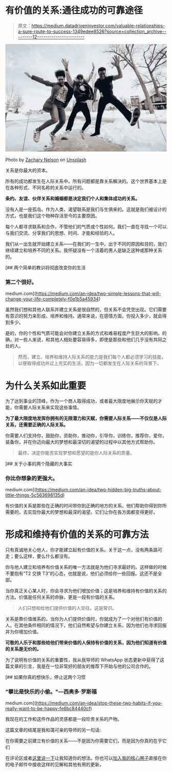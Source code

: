 # 有价值的关系:通往成功的可靠途径

> 原文：<https://medium.datadriveninvestor.com/valuable-relationships-a-sure-route-to-success-1349edee8526?source=collection_archive---------12----------------------->

![](img/0c9f61728c1492735f16aa84722f9e5f.png)

Photo by [Zachary Nelson](https://unsplash.com/@zacharytnelson?utm_source=medium&utm_medium=referral) on [Unsplash](https://unsplash.com?utm_source=medium&utm_medium=referral)

关系是你最大的资本。

所有的成功都发生在人际关系中。所有问题都是靠关系解决的。这个世界基本上是在各种形式、不同名称的关系中运行的。

**条约、友谊、伙伴关系和婚姻都是决定我们个人和集体成功的关系。**

没有人是一座孤岛。作为人类，渴望联系是我们与生俱来的。这就是我们被设计的方式，也是我们这个物种存活至今的主要原因。

每个人都寻求联系和合作，不管他们的气质或个性如何。我们一直在寻找一个可以与我们交流、分享我们的思想、时间、才能和经验的人。

我们从一出生就开始建立关系——在我们的一生中，出于不同的原因和目的，我们继续建立和培养不同的关系。我怀疑没有一个活着的男人是缺乏这种或那种关系的。

[](https://medium.com/an-idea/two-simple-lessons-that-will-change-your-life-completely-f0e1b5a45934) [## 两个简单的教训将彻底改变你的生活

### 第二个很好。

medium.com](https://medium.com/an-idea/two-simple-lessons-that-will-change-your-life-completely-f0e1b5a45934) 

虽然我们想和其他人联系并建立关系是很自然的，但关系不会凭空出现。它们需要有意识的努力来形成、培养和维持。通常来说，在感情方面，你投入多少，就会得到多少。

是的，你的个性和气质可能会对你建立关系的方式和难易程度产生巨大的影响。的确，对一些人来说，和其他人相处要容易得多，即使是那些和他们几乎没有共同之处的人。

> 然而，建立、培养和维持人际关系的能力是我们每个人都必须学习的技能，以便取得成功并过上充实的生活，因为一切都发生在人际关系的背景下。

# 为什么关系如此重要

为了达到事业的顶峰，作为一个商人取得成功，或者最大限度地展示你天赋的才能，你需要人际关系来实现这些事情。

**为了最大限度地发挥你拥有的无限潜力和天赋，你需要人际关系——不仅仅是人际关系，还需要正确的人际关系。**

你需要人们支持你，鼓励你，资助你，推动你，引导你，训练你，推荐你，爱你，装备你，并在你迈向最大的梦想和最深切的渴望的过程中以其他方式帮助你。

> 最终，决定你能否实现梦想和愿望的是你人际关系的质量。

[](https://medium.com/an-idea/two-hidden-big-truths-about-little-things-5c563698135d) [## 关于小事的两个隐藏的大事实

### 你比你想象的更强大。

medium.com](https://medium.com/an-idea/two-hidden-big-truths-about-little-things-5c563698135d) 

有价值的关系是那些在正确的时间带你到正确的地方的关系。他们帮助你得到你所需要的，去实现你最大的梦想和最深的渴望。它们让你在各方面都变得更好。

# 形成和维持有价值的关系的可靠方法

只有真诚地关心他人，你才能建立起有价值的关系。关于这一点，没有两条路可走；要么这样，要么什么都没有。

你与他人建立和培养有价值关系的唯一方法就是为他们寻求最好的。这样做的时候不要抱有“T2 交换 T3”的心态，也就是说，他们必须给你一些回报。这还不是全部。

当你真正关心某人时，你会寻求为他们增加价值；这是培养和维持有价值的关系的方法。价值是任何关系的命脉，更是一段有价值的关系。

> 人们只想和给他们提供价值的人交往。这是常识。

关系是靠价值维系的。当你为人们提供价值时，你就成为了一个对他们有价值的人。在其他条件相同的情况下，他们自然希望与你建立关系，因为他们也寻求回报并为你增加价值。

**可敬的人乐于和那些给他们带来价值的人保持有价值的关系，因为他们知道有价值的关系是无价的。**

为了说明有价值的关系的重要性，我从我导师的 WhatsApp 状态更新中获得了这篇文章的引言，我是在一位非常好的朋友的推荐下开始与他的公司合作的。

[](https://medium.com/an-idea/stop-these-two-habits-if-you-really-want-to-be-happy-fe6bc84440cf) [## 如果你真的想快乐，停止这两个习惯

### "攀比是快乐的小偷。"—西奥多·罗斯福

medium.com](https://medium.com/an-idea/stop-these-two-habits-if-you-really-want-to-be-happy-fe6bc84440cf) 

我现在的工作和这件作品的灵感都是一段珍贵关系的产物。

这篇文章的结尾是我和蔼可亲的导师的另一句话:

在你需要之前建立有价值的关系——不是因为你需要它们，而是因为你真的在乎它们

在评论区或者[这里说一下](https://olaidozen.com.ng/contact)让我知道你的想法。你也可以[加入我的核心圈子](https://olaidozen.com.ng/contact/#newsletter)直接在你的电子邮件中接收这样的见解和其他有用的更新。